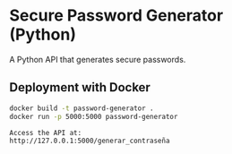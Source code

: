 # Secure Password Generator (Python)

A Python API that generates secure passwords.

## Deployment with Docker
```bash
docker build -t password-generator .
docker run -p 5000:5000 password-generator

Access the API at:
http://127.0.0.1:5000/generar_contraseña
